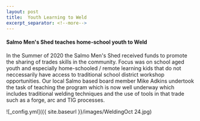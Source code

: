 ```yaml
---
layout: post
title:  Youth Learning to Weld
excerpt_separator: <!--more-->
---
```


#### Salmo Men's Shed teaches home-school youth to Weld

In the Summer of 2020 the Salmo Men's Shed received funds to promote the sharing
of trades skills in the community.
Focus was on school aged youth and especially home-schooled / remote learning kids 
that do not neccessarily have access to traditional school district workshop opportunities.
Our local Salmo based board member Mike Adkins undertook the task of teaching the
program which is now well underway which includes traditional welding techniques and 
the use of tools in that trade such as a forge, arc and TIG processes.

![_config.yml]({{ site.baseurl }}/images/WeldingOct 24.jpg)

